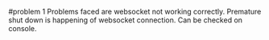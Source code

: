 
#problem 1
Problems faced are websocket not working correctly.
Premature shut down is happening of websocket connection.
Can be checked on console.